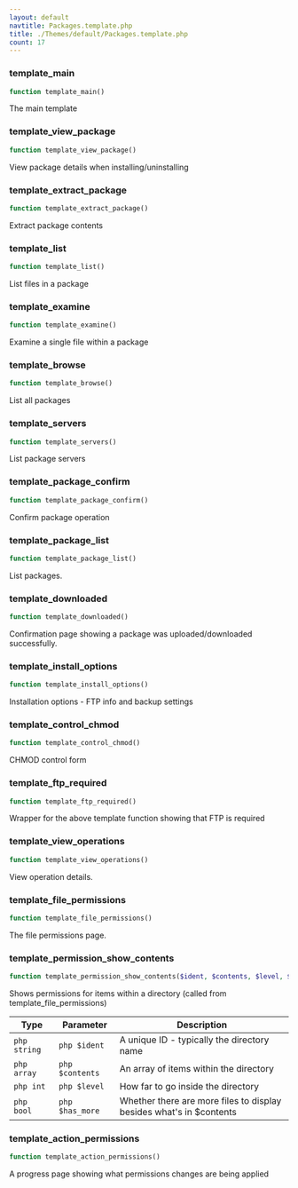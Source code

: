 ```yaml
---
layout: default
navtitle: Packages.template.php
title: ./Themes/default/Packages.template.php
count: 17
---
```


### template_main

```php
function template_main()
```
The main template



### template_view_package

```php
function template_view_package()
```
View package details when installing/uninstalling



### template_extract_package

```php
function template_extract_package()
```
Extract package contents



### template_list

```php
function template_list()
```
List files in a package



### template_examine

```php
function template_examine()
```
Examine a single file within a package



### template_browse

```php
function template_browse()
```
List all packages



### template_servers

```php
function template_servers()
```
List package servers



### template_package_confirm

```php
function template_package_confirm()
```
Confirm package operation



### template_package_list

```php
function template_package_list()
```
List packages.



### template_downloaded

```php
function template_downloaded()
```
Confirmation page showing a package was uploaded/downloaded successfully.



### template_install_options

```php
function template_install_options()
```
Installation options - FTP info and backup settings



### template_control_chmod

```php
function template_control_chmod()
```
CHMOD control form



### template_ftp_required

```php
function template_ftp_required()
```
Wrapper for the above template function showing that FTP is required



### template_view_operations

```php
function template_view_operations()
```
View operation details.



### template_file_permissions

```php
function template_file_permissions()
```
The file permissions page.



### template_permission_show_contents

```php
function template_permission_show_contents($ident, $contents, $level, $has_more = false)
```
Shows permissions for items within a directory (called from template_file_permissions)



Type|Parameter|Description
---|---|---
```php string```|```php $ident```|A unique ID - typically the directory name
```php array```|```php $contents```|An array of items within the directory
```php int```|```php $level```|How far to go inside the directory
```php bool```|```php $has_more```|Whether there are more files to display besides what's in $contents

### template_action_permissions

```php
function template_action_permissions()
```
A progress page showing what permissions changes are being applied



